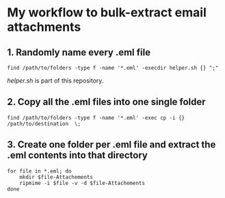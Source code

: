 # My workflow to bulk-extract email attachments

## 1. Randomly name every .eml file

```
find /path/to/folders -type f -name '*.eml' -execdir helper.sh {} ";"
```
*helper.sh* is part of this repository.

## 2. Copy all the .eml files into one single folder

```
find /path/to/folders -type f -name '*.eml' -exec cp -i {} /path/to/destination  \;
```

## 3. Create one folder per .eml file and extract the .eml contents into that directory

```
for file in *.eml; do
    mkdir $file-Attachements
    ripmime -i $file -v -d $file-Attachements
done
```
